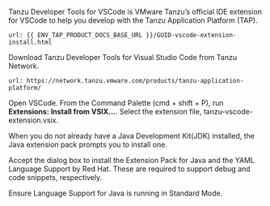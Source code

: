 Tanzu Developer Tools for VSCode is VMware Tanzu’s official IDE extension for VSCode to help you develop with the Tanzu Application Platform (TAP). 
```dashboard:open-url
url: {{ ENV_TAP_PRODUCT_DOCS_BASE_URL }}/GUID-vscode-extension-install.html
```

Download Tanzu Developer Tools for Visual Studio Code from Tanzu Network.
```dashboard:open-url
url: https://network.tanzu.vmware.com/products/tanzu-application-platform/
```

Open VSCode. From the Command Palette (cmd + shift + P), run **Extensions: Install from VSIX…**. Select the extension file, tanzu-vscode-extension.vsix.

When you do not already have a Java Development Kit(JDK) installed, the Java extension pack prompts you to install one. 

Accept the dialog box to install the Extension Pack for Java and the YAML Language Support by Red Hat. These are required to support debug and code snippets, respectively.

Ensure Language Support for Java is running in Standard Mode.
